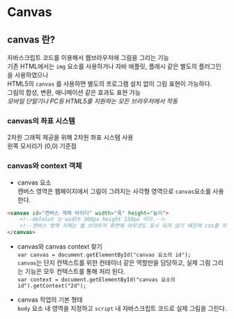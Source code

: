 # Canvas

## canvas 란?
자바스크립트 코드를 이용해서 웹브라우저에 그림을 그리는 기능
<br>기존 HTML에서는 `img` 요소를 사용하거나 자바 애플릿, 플래시 같은 별도의 플러그인을 사용하였으나
<br>HTML5의 `canvas` 를 사용하면 별도의 프로그램 설치 없이 그림 표현이 가능하다.
<br>그림의 합성, 변환, 애니메이션 같은 효과도 표현 가능
<br>*모바일 단말기나 PC등 HTML5를 지원하는 모든 브라우저에서 작동*

### canvas의 좌표 시스템
2차원 그래픽 제공을 위해 2차원 좌표 시스템 사용 
<br>왼쪽 모서리가 (0,0) 기준점

### canvas와 context 객체
- canvas 요소
<br> 캔버스 영역은 웹페이지에서 그림이 그려지는 사각형 영역으로 `canvas`요소를 사용한다.
```html
<canvas id="캔버스 객체 아이디" width="폭" height="높이">
    <!--defalut 는 width 300px height 150px 이다.-->
    <!--캔버스 영역 자체는 웹 브라우저 화면에 아무것도 표시 되지 않기 때문에 css를 지정해서 영역을 확인해 볼 수 있다.-->
</canvas>
```

- canvas와 canvas context 찾기
<br>`var canvas = document.getElementById("canvas 요소의 id");`
<br>`canvas`는 단지 컨텍스트를 위한 컨테이너 같은 역할만을 담당하고, 실제 그림 그리는 기능은 모두 컨텍스트를 통해 처리 된다.
<br>`var context = document.getElementById("canvas 요소의 id").getContext("2d");`

- canvas 작업의 기본 형태
<br> `body` 요소 내 영역을 지정하고 `script` 내 자바스크립트 코드로 실제 그림을 그린다.


